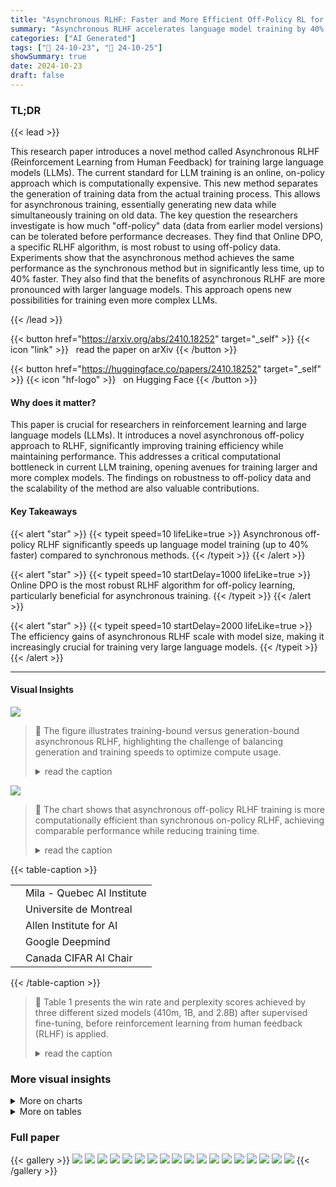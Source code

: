 ```yaml
---
title: "Asynchronous RLHF: Faster and More Efficient Off-Policy RL for Language Models"
summary: "Asynchronous RLHF accelerates language model training by 40% with improved efficiency, matching the performance of synchronous methods."
categories: ["AI Generated"]
tags: ["🔖 24-10-23", "🤗 24-10-25"]
showSummary: true
date: 2024-10-23
draft: false
---
```


### TL;DR


{{< lead >}}

This research paper introduces a novel method called Asynchronous RLHF (Reinforcement Learning from Human Feedback) for training large language models (LLMs).  The current standard for LLM training is an online, on-policy approach which is computationally expensive. This new method separates the generation of training data from the actual training process.  This allows for asynchronous training, essentially generating new data while simultaneously training on old data.  The key question the researchers investigate is how much "off-policy" data (data from earlier model versions) can be tolerated before performance decreases. They find that Online DPO, a specific RLHF algorithm, is most robust to using off-policy data.  Experiments show that the asynchronous method achieves the same performance as the synchronous method but in significantly less time, up to 40% faster. They also find that the benefits of asynchronous RLHF are more pronounced with larger language models. This approach opens new possibilities for training even more complex LLMs.

{{< /lead >}}


{{< button href="https://arxiv.org/abs/2410.18252" target="_self" >}}
{{< icon "link" >}} &nbsp; read the paper on arXiv
{{< /button >}}

{{< button href="https://huggingface.co/papers/2410.18252" target="_self" >}}
{{< icon "hf-logo" >}} &nbsp; on Hugging Face
{{< /button >}}

#### Why does it matter?
This paper is crucial for researchers in reinforcement learning and large language models (LLMs). It introduces a novel asynchronous off-policy approach to RLHF, significantly improving training efficiency while maintaining performance. This addresses a critical computational bottleneck in current LLM training, opening avenues for training larger and more complex models.  The findings on robustness to off-policy data and the scalability of the method are also valuable contributions.
#### Key Takeaways

{{< alert "star" >}}
{{< typeit speed=10 lifeLike=true >}} Asynchronous off-policy RLHF significantly speeds up language model training (up to 40% faster) compared to synchronous methods. {{< /typeit >}}
{{< /alert >}}

{{< alert "star" >}}
{{< typeit speed=10 startDelay=1000 lifeLike=true >}} Online DPO is the most robust RLHF algorithm for off-policy learning, particularly beneficial for asynchronous training. {{< /typeit >}}
{{< /alert >}}

{{< alert "star" >}}
{{< typeit speed=10 startDelay=2000 lifeLike=true >}} The efficiency gains of asynchronous RLHF scale with model size, making it increasingly crucial for training very large language models. {{< /typeit >}}
{{< /alert >}}

------
#### Visual Insights



![](figures/figures_7_0.png)

> 🔼 The figure illustrates training-bound versus generation-bound asynchronous RLHF, highlighting the challenge of balancing generation and training speeds to optimize compute usage.
> <details>
> <summary>read the caption</summary>
> Figure 6: Asynchronous RLHF can be training-bound (left) or generation-bound (right). In practice, generation and training speeds differ so a challenge of asynchronous learning is how best to balance usage and leverage idle compute time to further improve training.
> </details>





![](charts/charts_2_0.png)

> 🔼 The chart shows that asynchronous off-policy RLHF training is more computationally efficient than synchronous on-policy RLHF, achieving comparable performance while reducing training time.
> <details>
> <summary>read the caption</summary>
> Figure 1: Asynchronous off-policy RLHF is more computationally efficient, and matches the win-rate of synchronous on-policy RLHF on TLDR across model scales. On 4×A100 GPUs, it results in training a 2.8B Pythia model 25% faster and improvements in speed increase with scale.
> </details>





{{< table-caption >}}
<table id='3' style='font-size:16px'><tr><td></td><td>Mila - Quebec AI Institute</td></tr><tr><td></td><td>Universite de Montreal</td></tr><tr><td></td><td>Allen Institute for AI</td></tr><tr><td></td><td>Google Deepmind</td></tr><tr><td></td><td>Canada CIFAR AI Chair</td></tr></table>{{< /table-caption >}}

> 🔼 Table 1 presents the win rate and perplexity scores achieved by three different sized models (410m, 1B, and 2.8B) after supervised fine-tuning, before reinforcement learning from human feedback (RLHF) is applied.
> <details>
> <summary>read the caption</summary>
> Table 1: The win-rate and perplexity of models after supervised finetuning, before RLHF training
> </details>



### More visual insights



<details>
<summary>More on charts
</summary>


![](charts/charts_3_0.png "🔼 Figure 1: Asynchronous off-policy RLHF is more computationally efficient, and matches the win-rate of synchronous on-policy RLHF on TLDR across model scales. On 4×A100 GPUs, it results in training a 2.8B Pythia model 25% faster and improvements in speed increase with scale.")

> 🔼 The chart shows that asynchronous off-policy RLHF is more computationally efficient than synchronous on-policy RLHF across different model scales, achieving similar performance with faster training times.
> <details>
> <summary>read the caption</summary>
> Figure 1: Asynchronous off-policy RLHF is more computationally efficient, and matches the win-rate of synchronous on-policy RLHF on TLDR across model scales. On 4×A100 GPUs, it results in training a 2.8B Pythia model 25% faster and improvements in speed increase with scale.
> </details>


![](charts/charts_5_0.png "🔼 Figure 3: Trade-off between Win-Rate and KL in Off-Policy PPO. PPO performance decreases as learning becomes more off-policy. Win-rate is highest when learning is fully on-policy (generate then train on N = 1 mini-batches). As we increase N, our model must take more steps on data generated by the same old policy. This increases off-policyness and reduces win-rate. Left: Gold win-rate over training Middle: KL (perplexity) over training, higher is further from initial model Right: Gold win-rate vs KL")

> 🔼 The chart illustrates the trade-off between win-rate and KL divergence (a measure of how much the model has drifted from its initial state) in off-policy PPO, showing how performance decreases as the learning becomes more off-policy.
> <details>
> <summary>read the caption</summary>
> Figure 3: Trade-off between Win-Rate and KL in Off-Policy PPO. PPO performance decreases as learning becomes more off-policy. Win-rate is highest when learning is fully on-policy (generate then train on N = 1 mini-batches). As we increase N, our model must take more steps on data generated by the same old policy. This increases off-policyness and reduces win-rate. Left: Gold win-rate over training Middle: KL (perplexity) over training, higher is further from initial model Right: Gold win-rate vs KL
> </details>


![](charts/charts_5_1.png "🔼 Figure 4: Robustness of RLHF Losses to Off-Policyness. Online DPO is more robust to off-policyness than PPO, RLOO (Left) or Best-of-2 SFT (Right). Performance is shown across levels of off-policyness as mediated by number of mini-batches N∈ {1,2,4,8,16}. With higher N increasing off-policyness, Online DPO retains much more performance than other methods, as evidenced by off-policy points still being clustered close to optimal performance.")

> 🔼 The chart displays the robustness of different RLHF loss functions (Online DPO, PPO, RLOO, Best-of-2) to varying degrees of off-policyness, showing Online DPO's superior performance.
> <details>
> <summary>read the caption</summary>
> Figure 4: Robustness of RLHF Losses to Off-Policyness. Online DPO is more robust to off-policyness than PPO, RLOO (Left) or Best-of-2 SFT (Right). Performance is shown across levels of off-policyness as mediated by number of mini-batches N∈ {1,2,4,8,16}. With higher N increasing off-policyness, Online DPO retains much more performance than other methods, as evidenced by off-policy points still being clustered close to optimal performance.
> </details>


![](charts/charts_6_0.png "🔼 Figure 5: Scaling Model Size with Off-Policy RLHF. Plotting the final win-rate vs KL for N = 1 → 64 mini-batches, covering a spectrum of on-policy to off-policy RL. Scaling policy size (left) improves off-policy robustness as seen by tighter clustering of points. But scaling reward model size (right) does not, even though it reduces overoptimization, achieving reward with smaller KL.")

> 🔼 The chart displays the relationship between final win-rate, KL divergence, and model size (both policy and reward models) across various levels of off-policy learning.
> <details>
> <summary>read the caption</summary>
> Figure 5: Scaling Model Size with Off-Policy RLHF. Plotting the final win-rate vs KL for N = 1 → 64 mini-batches, covering a spectrum of on-policy to off-policy RL. Scaling policy size (left) improves off-policy robustness as seen by tighter clustering of points. But scaling reward model size (right) does not, even though it reduces overoptimization, achieving reward with smaller KL.
> </details>


![](charts/charts_7_0.png "🔼 Figure 7: Optimizing Generation-Bound RLHF. We can leverage extra training GPU cycles to do multiple updates on the same generated mini-batch ('ppo epochs'). Left: At 410m and 1B scales, more updates per batch increases the win-rate achieved at any given episode, making training more data efficient. Right: Across scales, more updates change the pareto frontier and cause models to achieve the same win-rate at a higher KL.")

> 🔼 The chart shows the effect of multiple training updates per mini-batch on the win-rate and KL divergence in generation-bound asynchronous RLHF across different model scales.
> <details>
> <summary>read the caption</summary>
> Figure 7: Optimizing Generation-Bound RLHF. We can leverage extra training GPU cycles to do multiple updates on the same generated mini-batch ('ppo epochs'). Left: At 410m and 1B scales, more updates per batch increases the win-rate achieved at any given episode, making training more data efficient. Right: Across scales, more updates change the pareto frontier and cause models to achieve the same win-rate at a higher KL.
> </details>


![](charts/charts_8_0.png "🔼 Figure 8: Optimizing Training-Bound RLHF. We can leverage extra generation GPU cycles to sample K completions per prompt instead of 2. Left: Sampling K = 4 improves the gradient such that we can train for half the number of steps and, across scales, achieve the same final win-rate at a fraction of the compute time. Right: The trade-off is that increasing K causes models to drift more in terms of KL in order to achieve the same win-rate.")

> 🔼 The chart displays the trade-off between compute efficiency and model performance (measured by KL divergence) when optimizing training-bound RLHF by varying the number of samples generated per prompt.
> <details>
> <summary>read the caption</summary>
> Figure 8: Optimizing Training-Bound RLHF. We can leverage extra generation GPU cycles to sample K completions per prompt instead of 2. Left: Sampling K = 4 improves the gradient such that we can train for half the number of steps and, across scales, achieve the same final win-rate at a fraction of the compute time. Right: The trade-off is that increasing K causes models to drift more in terms of KL in order to achieve the same win-rate.
> </details>


![](charts/charts_9_0.png "🔼 Figure 9: Large-Scale Asynchronous RLHF. Comparing synchronous and asynchronous online DPO for training an 8B general-purpose chatbot. Asynchronous learning achieves the same reward model score at a lower KL and 30% faster.")

> 🔼 The chart compares the performance of synchronous and asynchronous online DPO for training a large language model (LLM), showing that asynchronous learning achieves similar reward scores with lower KL divergence and faster training time.
> <details>
> <summary>read the caption</summary>
> Figure 9: Large-Scale Asynchronous RLHF. Comparing synchronous and asynchronous online DPO for training an 8B general-purpose chatbot. Asynchronous learning achieves the same reward model score at a lower KL and 30% faster.
> </details>


</details>



<details>
<summary>More on tables
</summary>


{{< table-caption >}}
<table id='3' style='font-size:16px'><tr><td>Model</td><td>Win Rate</td><td>KL (Perplexity)</td></tr><tr><td>SFT 410m</td><td>25.36%</td><td>1.075</td></tr><tr><td>SFT 1B</td><td>26.82%</td><td>1.071</td></tr><tr><td>SFT 2.8B</td><td>35.16%</td><td>1.068</td></tr></table>{{< /table-caption >}}
> 🔼 {{ table.description }}
> <details>
> <summary>read the caption</summary>
> {{ table.caption }}
> </details>


> Table 1 presents the win rate and KL perplexity of the Pythia models of different sizes after supervised fine-tuning with SFT data, before reinforcement learning from human feedback is applied.


{{< table-caption >}}
<table id='6' style='font-size:18px'><tr><td>Hyperparameter</td><td>Value</td></tr><tr><td>Learning Rate</td><td>3 x 10-6</td></tr><tr><td>Learning Rate Schedule</td><td>Linear</td></tr><tr><td>Generation Temperature</td><td>0.7</td></tr><tr><td>Batch Size (effective)</td><td>512</td></tr><tr><td>Max Token Length</td><td>1,024</td></tr><tr><td>Max Prompt Token Length</td><td>512</td></tr><tr><td>Response Length</td><td>128</td></tr><tr><td>Number of PPO Epochs</td><td>1</td></tr><tr><td>Total Episodes</td><td>131,072</td></tr><tr><td>KL penalty coefficient</td><td>0.05</td></tr><tr><td>Penalty Reward Value for Completions Without an EOS Token</td><td>-1.0</td></tr></table>{{< /table-caption >}}
> 🔼 {{ table.description }}
> <details>
> <summary>read the caption</summary>
> {{ table.caption }}
> </details>


> Table 1 presents the win rate and perplexity scores achieved by three different sized models (410m, 1B, and 2.8B) after undergoing supervised fine-tuning, but before reinforcement learning from human feedback (RLHF).


{{< table-caption >}}
<table id='0' style='font-size:16px'><tr><td>Hyperparameter</td><td>Value</td></tr><tr><td>Model</td><td>Meta-Llama-3.1-8B</td></tr><tr><td>Max Sequence Length</td><td>4,096</td></tr><tr><td>Batch Size (effective)</td><td>128</td></tr><tr><td>Learning Rate</td><td>5.0 x 10-6</td></tr><tr><td>Learning Rate Schedule</td><td>Linear</td></tr><tr><td>Learning Rate Warmup Ratio</td><td>0.03</td></tr><tr><td>Learning Rate Weight Decay</td><td>0.0</td></tr><tr><td>Number of Epochs</td><td>2</td></tr></table>{{< /table-caption >}}
> 🔼 {{ table.description }}
> <details>
> <summary>read the caption</summary>
> {{ table.caption }}
> </details>


> Table 1 presents the win rate and perplexity scores achieved by different sized models after supervised fine-tuning, before reinforcement learning from human feedback (RLHF) is applied.


{{< table-caption >}}
<table id='3' style='font-size:16px'><tr><td>Hyperparameter</td><td>Value</td></tr><tr><td>Model</td><td>The Trained No Robot SFT Checkpoint</td></tr><tr><td>Learning Rate</td><td>3 x 10-6</td></tr><tr><td>Learning Rate Schedule</td><td>Linear</td></tr><tr><td>Batch Size (effective)</td><td>256</td></tr><tr><td>Max Sequence Length</td><td>1,024</td></tr><tr><td>Number of Epochs</td><td>1</td></tr></table>{{< /table-caption >}}
> 🔼 {{ table.description }}
> <details>
> <summary>read the caption</summary>
> {{ table.caption }}
> </details>


> Table 1 presents the win rate and perplexity scores achieved by different sized language models after supervised fine-tuning, prior to reinforcement learning from human feedback (RLHF).


{{< table-caption >}}
<table id='6' style='font-size:16px'><tr><td>Hyperparameter</td><td>Value</td></tr><tr><td>Model</td><td>The Trained No Robot SFT Checkpoint</td></tr><tr><td>Reward Model</td><td>The Trained RM Checkpoint</td></tr><tr><td>Learning Rate</td><td>8 x 10-7</td></tr><tr><td>Learning Rate Schedule</td><td>Linear</td></tr><tr><td>Generation Temperature</td><td>0.7</td></tr><tr><td>Batch Size (effective)</td><td>256</td></tr><tr><td>Max Token Length</td><td>1,024</td></tr><tr><td>Max Prompt Token Length</td><td>512</td></tr><tr><td>Number of Epochs</td><td>1</td></tr><tr><td>Total Episodes</td><td>100,000</td></tr><tr><td>Beta (DPO coefficient)</td><td>0.03</td></tr><tr><td>Response Length</td><td>1,024</td></tr><tr><td>Penalty Reward Value for Completions</td><td></td></tr><tr><td>Without an EOS Token</td><td>-10.0</td></tr></table>{{< /table-caption >}}
> 🔼 {{ table.description }}
> <details>
> <summary>read the caption</summary>
> {{ table.caption }}
> </details>


> The table presents the win rates and average response sequence lengths achieved by different models (SFT, Async Online DPO, Sync Online DPO, and Human) on the No Robots dataset.


{{< table-caption >}}
<table id='1' style='font-size:18px'><tr><td>Model</td><td>Win Rate</td><td>Average Response Sequence Length</td></tr><tr><td>SFT</td><td>31.80%</td><td>198.40</td></tr><tr><td>Async Online DPO</td><td>57.20%</td><td>290.55</td></tr><tr><td>Sync Online DPO</td><td>57.20%</td><td>286.21</td></tr><tr><td>Human</td><td>N/A</td><td>179.726</td></tr></table>{{< /table-caption >}}
> 🔼 {{ table.description }}
> <details>
> <summary>read the caption</summary>
> {{ table.caption }}
> </details>


> Table 6 presents the win rates and average response sequence lengths of three language models (SFT, Async Online DPO, Sync Online DPO) and human-written responses on the No Robots dataset.


</details>


### Full paper

{{< gallery >}}
<img src="paper_images/1.png" class="grid-w50 md:grid-w33 xl:grid-w25" />
<img src="paper_images/2.png" class="grid-w50 md:grid-w33 xl:grid-w25" />
<img src="paper_images/3.png" class="grid-w50 md:grid-w33 xl:grid-w25" />
<img src="paper_images/4.png" class="grid-w50 md:grid-w33 xl:grid-w25" />
<img src="paper_images/5.png" class="grid-w50 md:grid-w33 xl:grid-w25" />
<img src="paper_images/6.png" class="grid-w50 md:grid-w33 xl:grid-w25" />
<img src="paper_images/7.png" class="grid-w50 md:grid-w33 xl:grid-w25" />
<img src="paper_images/8.png" class="grid-w50 md:grid-w33 xl:grid-w25" />
<img src="paper_images/9.png" class="grid-w50 md:grid-w33 xl:grid-w25" />
<img src="paper_images/10.png" class="grid-w50 md:grid-w33 xl:grid-w25" />
<img src="paper_images/11.png" class="grid-w50 md:grid-w33 xl:grid-w25" />
<img src="paper_images/12.png" class="grid-w50 md:grid-w33 xl:grid-w25" />
<img src="paper_images/13.png" class="grid-w50 md:grid-w33 xl:grid-w25" />
<img src="paper_images/14.png" class="grid-w50 md:grid-w33 xl:grid-w25" />
<img src="paper_images/15.png" class="grid-w50 md:grid-w33 xl:grid-w25" />
<img src="paper_images/16.png" class="grid-w50 md:grid-w33 xl:grid-w25" />
<img src="paper_images/17.png" class="grid-w50 md:grid-w33 xl:grid-w25" />
<img src="paper_images/18.png" class="grid-w50 md:grid-w33 xl:grid-w25" />
{{< /gallery >}}